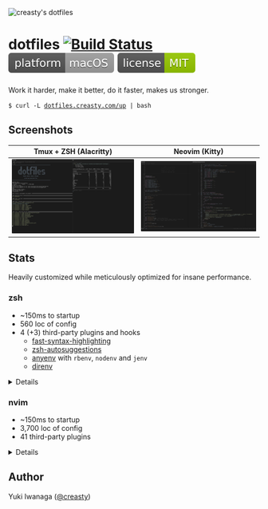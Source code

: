 ![creasty's dotfiles](https://user-images.githubusercontent.com/1695538/117818019-254abb00-b2a3-11eb-8676-5cd1415ce2b5.png)

dotfiles [![Build Status](https://github.com/creasty/dotfiles/actions/workflows/provisioning.yml/badge.svg)](https://github.com/creasty/dotfiles/actions/workflows/provisioning.yml) ![macOS](./docs/images/badges/platform.svg) [![License](./docs/images/badges/license.svg)](./LICENSE.txt)
========

Work it harder, make it better, do it faster, makes us stronger.

<pre><code>$ curl -L <a href="http://dotfiles.creasty.com/up">dotfiles.creasty.com/up</a> | bash</code></pre>

Screenshots
-----------

| Tmux + ZSH (Alacritty) | Neovim (Kitty) |
|---|---|
| ![](./docs/images/screenshots/tmux.png) | ![](./docs/images/screenshots/neovim.png) |

Stats
-----

Heavily customized while meticulously optimized for insane performance.

### zsh

- ~150ms to startup
- 560 loc of config
- 4 (+3) third-party plugins and hooks
  - [fast-syntax-highlighting](https://github.com/zdharma-continuum/fast-syntax-highlighting)
  - [zsh-autosuggestions](https://github.com/zsh-users/zsh-autosuggestions)
  - [anyenv](https://github.com/anyenv/anyenv) with `rbenv`, `nodenv` and `jenv`
  - [direnv](https://github.com/direnv/direnv)

<details>

```sh-session
$ repeat 5 ( time zsh -i -c exit ; sleep 0.1 )
zsh -i -c exit  0.08s user 0.06s system 95% cpu 0.149 total
zsh -i -c exit  0.08s user 0.06s system 95% cpu 0.151 total
zsh -i -c exit  0.08s user 0.06s system 95% cpu 0.142 total
zsh -i -c exit  0.08s user 0.06s system 94% cpu 0.155 total
zsh -i -c exit  0.08s user 0.06s system 95% cpu 0.144 total
```

```sh-session
$ cloc --exclude-dir=plugins shell/zsh
       6 text files.
       6 unique files.
       4 files ignored.

github.com/AlDanial/cloc v 1.84  T=0.01 s (277.8 files/s, 53337.7 lines/s)
-------------------------------------------------------------------------------
Language                     files          blank        comment           code
-------------------------------------------------------------------------------
zsh                              4            126             81            561
-------------------------------------------------------------------------------
SUM:                             4            126             81            561
-------------------------------------------------------------------------------
```

```sh-session
$ ls shell/zsh/plugins | wc -l
```

Profiling:

```sh-session
$ ZSH_PROF_ENABLED=1 zsh -i -c exit
```

</details>

### nvim

- ~150ms to startup
- 3,700 loc of config
- 41 third-party plugins

<details>

```sh-session
$ repeat 5 ( time nvim --headless -c quit ; sleep 0.1 )
nvim --headless -c quit  0.13s user 0.08s system 141% cpu 0.149 total
nvim --headless -c quit  0.12s user 0.08s system 141% cpu 0.146 total
nvim --headless -c quit  0.12s user 0.08s system 141% cpu 0.146 total
nvim --headless -c quit  0.12s user 0.08s system 141% cpu 0.146 total
nvim --headless -c quit  0.13s user 0.08s system 141% cpu 0.149 total
```

```sh-session
$ cloc --exclude-dir=dein,template nvim
      93 text files.
      89 unique files.
      36 files ignored.

github.com/AlDanial/cloc v 1.84  T=0.11 s (572.3 files/s, 43853.1 lines/s)
-------------------------------------------------------------------------------
Language                     files          blank        comment           code
-------------------------------------------------------------------------------
vim script                      49            450            299           2256
Lua                              5             80             21            618
JSON                             1             14              0            293
TypeScript                       3             34              1            270
TOML                             2             44             14            243
Scheme                           1              4              5             28
-------------------------------------------------------------------------------
SUM:                            61            626            340           3708
-------------------------------------------------------------------------------
```

```sh-session
$ rg '^\[\[plugins' nvim/dein.toml nvim/dein_lazy.toml | wc -l
```

Profiling:

```sh-session
$ nvim --headless --startuptime /dev/stdout -c quit
```

</details>

Author
------

Yuki Iwanaga ([@creasty](https://github.com/creasty))
